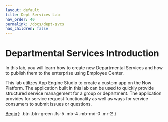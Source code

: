 ```yaml
---
layout: default
title: Dept Services Lab
nav_order: 40
permalink: /docs/dept-svcs
has_children: false
---
```


# Departmental Services Introduction
In this lab, you will learn how to create new Departmental Services and how to publish them to the enterprise using Employee Center.

This lab utilizes App Engine Studio to create a custom app on the Now Platform. The application built in this lab can be used to quickly provide structured service management for a group or department. The application provides for service request functionality as well as ways for service consumers to submit issues or questions.

[Begin][GuideLink]{: .btn .btn-green .fs-5 .mb-4 .mb-md-0 .mr-2 }

[GuideLink]: https://creatorworkflowsnow.github.io/lab_deptsvc/
